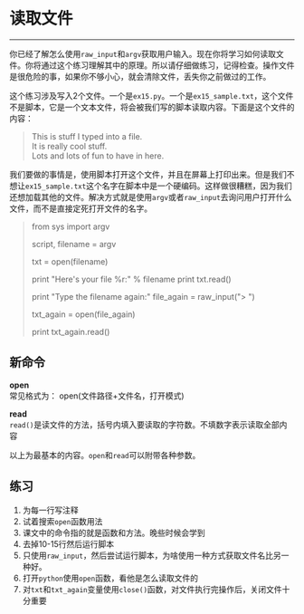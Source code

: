 # 读取文件
-------------
你已经了解怎么使用`raw_input`和`argv`获取用户输入。现在你将学习如何读取文件。你将通过这个练习理解其中的原理。所以请仔细做练习，记得检查。操作文件是很危险的事，如果你不够小心，就会清除文件，丢失你之前做过的工作。

这个练习涉及写入2个文件。一个是`ex15.py`。一个是`ex15_sample.txt`，这个文件不是脚本，它是一个文本文件，将会被我们写的脚本读取内容。下面是这个文件的内容：

>This is stuff I typed into a file.<BR>
>It is really cool stuff.<BR>
>Lots and lots of fun to have in here.

我们要做的事情是，使用脚本打开这个文件，并且在屏幕上打印出来。但是我们不想让`ex15_sample.txt`这个名字在脚本中是一个硬编码。这样做很糟糕，因为我们还想加载其他的文件。解决方式就是使用`argv`或者`raw_input`去询问用户打开什么文件，而不是直接定死打开文件的名字。

>from sys import argv
>
>script, filename = argv
>
>txt = open(filename)
>
>print "Here's your file %r:" % filename
>print txt.read()
>
>print "Type the filename again:"
>file_again = raw_input("> ")
>
>txt_again = open(file_again)
>
>print txt_again.read()

## 新命令
**open**<BR>
常见格式为：
open(文件路径+文件名，打开模式)

**read**<BR>
`read()`是读文件的方法，括号内填入要读取的字符数。不填数字表示读取全部内容

以上为最基本的内容。`open`和`read`可以附带各种参数。

## 练习
1. 为每一行写注释
2. 试着搜索`open`函数用法
3. 课文中的命令指的就是函数和方法。晚些时候会学到
4. 去掉10-15行然后运行脚本
5. 只使用`raw_input`，然后尝试运行脚本，为啥使用一种方式获取文件名比另一种好。
6. 打开`python`使用`open`函数，看他是怎么读取文件的
7. 对`txt`和`txt_again`变量使用`close()`函数，对文件执行完操作后，关闭文件十分重要